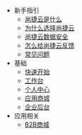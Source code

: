 * 新手指引
  * [尚捷云是什么](src/docs/sj.md)
  * [为什么选择尚捷云](src/docs/why.md)
  * [尚捷云数据安全](src/docs/safety.md)
  * [怎么给尚捷云反馈](src/docs/feedback.md)
  * [常见问题](src/docs/faq.md)
* 基础
  * [快速开始](src/docs/quickstart.md)
  * [工作台](src/user/work.md)
  * [个人中心](src/user/user.md)
  * [应用商城](src/apps/apps.md)
  * [企业后台](src/company/company.md)
* 应用相关
  * [B2B商城](src/b2b/b2b.md)
  